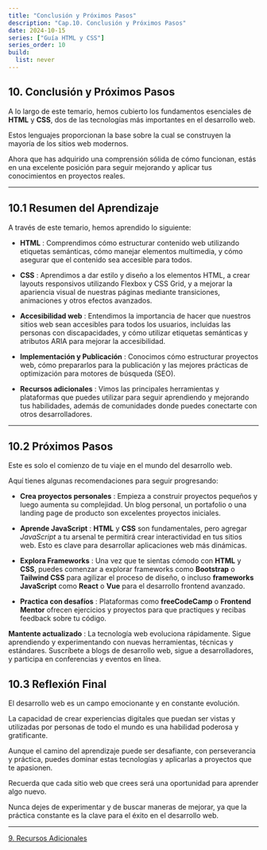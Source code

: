 ```yaml
---
title: "Conclusión y Próximos Pasos"
description: "Cap.10. Conclusión y Próximos Pasos"
date: 2024-10-15
series: ["Guía HTML y CSS"]
series_order: 10
build:
  list: never
---
```



## 10. Conclusión y Próximos Pasos

A lo largo de este temario, hemos cubierto los fundamentos esenciales de **HTML** y **CSS**, dos de las tecnologías más importantes en el desarrollo web.

Estos lenguajes proporcionan la base sobre la cual se construyen la mayoría de los sitios web modernos.

Ahora que has adquirido una comprensión sólida de cómo funcionan, estás en una excelente posición para seguir mejorando y aplicar tus conocimientos en proyectos reales.

---

## 10.1 Resumen del Aprendizaje


A través de este temario, hemos aprendido lo siguiente:

- **HTML** : Comprendimos cómo estructurar contenido web utilizando etiquetas semánticas, cómo manejar elementos multimedia, y cómo asegurar que el contenido sea accesible para todos.

- **CSS** : Aprendimos a dar estilo y diseño a los elementos HTML, a crear layouts responsivos utilizando Flexbox y CSS Grid, y a mejorar la apariencia visual de nuestras páginas mediante transiciones, animaciones y otros efectos avanzados.

- **Accesibilidad web** : Entendimos la importancia de hacer que nuestros sitios web sean accesibles para todos los usuarios, incluidas las personas con discapacidades, y cómo utilizar etiquetas semánticas y atributos ARIA para mejorar la accesibilidad.

- **Implementación y Publicación** : Conocimos cómo estructurar proyectos web, cómo prepararlos para la publicación y las mejores prácticas de optimización para motores de búsqueda (SEO).

- **Recursos adicionales** : Vimos las principales herramientas y plataformas que puedes utilizar para seguir aprendiendo y mejorando tus habilidades, además de comunidades donde puedes conectarte con otros desarrolladores.

---


## 10.2 Próximos Pasos
Este es solo el comienzo de tu viaje en el mundo del desarrollo web.

Aquí tienes algunas recomendaciones para seguir progresando:

- **Crea proyectos personales** : Empieza a construir proyectos pequeños y luego aumenta su complejidad. Un blog personal, un portafolio o una landing page de producto son excelentes proyectos iniciales.

- **Aprende JavaScript** : **HTML** y **CSS** son fundamentales, pero agregar *JavaScript* a tu arsenal te permitirá crear interactividad en tus sitios web. Esto es clave para desarrollar aplicaciones web más dinámicas.

- **Explora Frameworks** : Una vez que te sientas cómodo con **HTML** y **CSS**, puedes comenzar a explorar frameworks como **Bootstrap** o **Tailwind CSS** para agilizar el proceso de diseño, o incluso **frameworks JavaScript** como **React** o **Vue** para el desarrollo frontend avanzado.

- **Practica con desafíos** : Plataformas como **freeCodeCamp** o **Frontend Mentor** ofrecen ejercicios y proyectos para que practiques y recibas feedback sobre tu código.

**Mantente actualizado** : La tecnología web evoluciona rápidamente. Sigue aprendiendo y experimentando con nuevas herramientas, técnicas y estándares. Suscríbete a blogs de desarrollo web, sigue a desarrolladores, y participa en conferencias y eventos en línea.


## 10.3 Reflexión Final

El desarrollo web es un campo emocionante y en constante evolución.

La capacidad de crear experiencias digitales que puedan ser vistas y utilizadas por personas de todo el mundo es una habilidad poderosa y gratificante.

Aunque el camino del aprendizaje puede ser desafiante, con perseverancia y práctica, puedes dominar estas tecnologías y aplicarlas a proyectos que te apasionen.

Recuerda que cada sitio web que crees será una oportunidad para aprender algo nuevo.

Nunca dejes de experimentar y de buscar maneras de mejorar, ya que la práctica constante es la clave para el éxito en el desarrollo web.

---

<div class="footer-nav">
    <a href="../09-recursos-adicionales/">9. Recursos Adicionales</a>
    <!-- <a href="#" class="prev-link" class="tachado">Anterior</a> -->
    
</div>